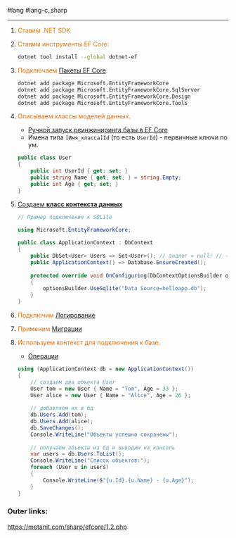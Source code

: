 #lang #lang-c_sharp

---
1. <font color="#de7802">Ставим .NET SDK</font>
2. <font color="#de7802">Ставим инструменты EF Core:</font>
	```bash
	dotnet tool install --global dotnet-ef
	```

3. <font color="#e36c09">Подключаем [Пакеты EF Core](1.%20Languages/C-sharp/_%20EF%20Core/_/Пакеты%20EF%20Core.md):</font>
	```bash
	dotnet add package Microsoft.EntityFrameworkCore
	dotnet add package Microsoft.EntityFrameworkCore.SqlServer
	dotnet add package Microsoft.EntityFrameworkCore.Design
	dotnet add package Microsoft.EntityFrameworkCore.Tools
	```

4. <font color="#e36c09">Описываем классы моделей данных.</font>
	- [Ручной запуск реинжиниринга базы в EF Core](1.%20Languages/C-sharp/_%20EF%20Core/_/Ручной%20запуск%20реинжиниринга%20базы%20в%20EF%20Core.md)
	- Имена типа `[Имя_класса]Id` (то есть `UserId`) - первичные ключи по ум.
	```csharp
	public class User 
	{ 
		public int UserId { get; set; } 
		public string Name { get; set; } = string.Empty; 
		public int Age { get; set; }
	}
	```

5. <font color="#e36c09">[Создаем **класс контекста данных**](1.%20Languages/C-sharp/_%20EF%20Core/1.%20Введение/3.%20Контекст%20БД.md)</font>
	```csharp
	// Пример подключения к SQLite
	
	using Microsoft.EntityFrameworkCore;
	 
	public class ApplicationContext : DbContext
	{
	    public DbSet<User> Users => Set<User>(); // аналог = null! // - для обхода стат. анализа кода на пустое ссылочное свойство
	    public ApplicationContext() => Database.EnsureCreated();
	 
	    protected override void OnConfiguring(DbContextOptionsBuilder optionsBuilder)
	    {
	        optionsBuilder.UseSqlite("Data Source=helloapp.db");
	    }
	}
	```

6. <font color="#e36c09">Подключим [Логирование](1.%20Languages/C-sharp/_%20EF%20Core/1.%20Введение/5.%20Логирование.md)</font>
	<br>
7. <font color="#e36c09">Применим [Миграции](1.%20Languages/C-sharp/_%20EF%20Core/1.%20Введение/6.%20Миграции.md)</font>
	<br>
8. <font color="#e36c09">Используем контекст для подключения к базе.</font>
	- [Операции](1.%20Languages/C-sharp/_%20EF%20Core/1.%20Введение/4.%20Операции.md)
	```csharp
	using (ApplicationContext db = new ApplicationContext())
	{
	    // создаем два объекта User
	    User tom = new User { Name = "Tom", Age = 33 };
	    User alice = new User { Name = "Alice", Age = 26 };
	 
	    // добавляем их в бд
	    db.Users.Add(tom);
	    db.Users.Add(alice);
	    db.SaveChanges();
	    Console.WriteLine("Объекты успешно сохранены");
	 
	    // получаем объекты из бд и выводим на консоль
	    var users = db.Users.ToList();
	    Console.WriteLine("Список объектов:");
	    foreach (User u in users)
	    {
	        Console.WriteLine($"{u.Id}.{u.Name} - {u.Age}");
	    }
	}
	```


### Outer links:
https://metanit.com/sharp/efcore/1.2.php
